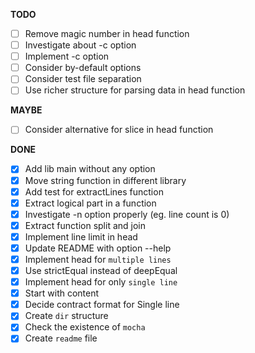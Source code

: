 **TODO**

- [ ] Remove magic number in head function
- [ ] Investigate about -c option
- [ ] Implement -c option
- [ ] Consider by-default options
- [ ] Consider test file separation
- [ ] Use richer structure for parsing data in head function

**MAYBE**

- [ ] Consider alternative for slice in head function

**DONE**

- [x] Add lib main without any option
- [x] Move string function in different library
- [x] Add test for extractLines function
- [x] Extract logical part in a function 
- [x] Investigate -n option properly (eg. line count is 0)
- [x] Extract function split and join
- [x] Implement line limit in head
- [x] Update README with option --help
- [x] Implement head for `multiple lines`
- [x] Use strictEqual instead of deepEqual
- [x] Implement head for only `single line`
- [x] Start with content
- [x] Decide contract format for Single line
- [x] Create `dir` structure
- [x] Check the existence of `mocha`
- [x] Create `readme` file